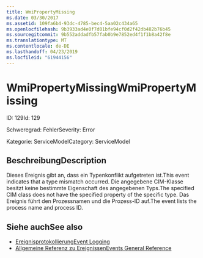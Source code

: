 ```yaml
---
title: WmiPropertyMissing
ms.date: 03/30/2017
ms.assetid: 109fa6b4-93dc-4785-bec4-5aa02c434a65
ms.openlocfilehash: 9b3933ad4e0f7d01bfe94cf0d2f42db482b76b45
ms.sourcegitcommit: 9b552addadfb57fab0b9e7852ed4f1f1b8a42f8e
ms.translationtype: MT
ms.contentlocale: de-DE
ms.lasthandoff: 04/23/2019
ms.locfileid: "61944156"
---
```

# <a name="wmipropertymissing"></a><span data-ttu-id="a2216-102">WmiPropertyMissing</span><span class="sxs-lookup"><span data-stu-id="a2216-102">WmiPropertyMissing</span></span>
<span data-ttu-id="a2216-103">ID: 129</span><span class="sxs-lookup"><span data-stu-id="a2216-103">Id: 129</span></span>  
  
 <span data-ttu-id="a2216-104">Schweregrad: Fehler</span><span class="sxs-lookup"><span data-stu-id="a2216-104">Severity: Error</span></span>  
  
 <span data-ttu-id="a2216-105">Kategorie: ServiceModel</span><span class="sxs-lookup"><span data-stu-id="a2216-105">Category: ServiceModel</span></span>  
  
## <a name="description"></a><span data-ttu-id="a2216-106">Beschreibung</span><span class="sxs-lookup"><span data-stu-id="a2216-106">Description</span></span>  
 <span data-ttu-id="a2216-107">Dieses Ereignis gibt an, dass ein Typenkonflikt aufgetreten ist.</span><span class="sxs-lookup"><span data-stu-id="a2216-107">This event indicates that a type mismatch occurred.</span></span> <span data-ttu-id="a2216-108">Die angegebene CIM-Klasse besitzt keine bestimmte Eigenschaft des angegebenen Typs.</span><span class="sxs-lookup"><span data-stu-id="a2216-108">The specified CIM class does not have the specified property of the specific type.</span></span> <span data-ttu-id="a2216-109">Das Ereignis führt den Prozessnamen und die Prozess-ID auf.</span><span class="sxs-lookup"><span data-stu-id="a2216-109">The event lists the process name and process ID.</span></span>  
  
## <a name="see-also"></a><span data-ttu-id="a2216-110">Siehe auch</span><span class="sxs-lookup"><span data-stu-id="a2216-110">See also</span></span>

- [<span data-ttu-id="a2216-111">Ereignisprotokollierung</span><span class="sxs-lookup"><span data-stu-id="a2216-111">Event Logging</span></span>](../../../../../docs/framework/wcf/diagnostics/event-logging/index.md)
- [<span data-ttu-id="a2216-112">Allgemeine Referenz zu Ereignissen</span><span class="sxs-lookup"><span data-stu-id="a2216-112">Events General Reference</span></span>](../../../../../docs/framework/wcf/diagnostics/event-logging/events-general-reference.md)
